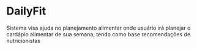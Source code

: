 # DailyFit
Sistema visa ajuda no planejamento alimentar onde usuário irá planejar o cardápio alimentar de sua semana, tendo como base recomendações de nutricionistas 
